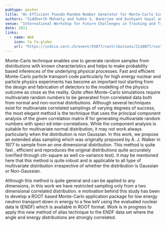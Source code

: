 ```yaml
---
pubtype: poster
title: "An Efficient Pseudo-Random Number Generator for Monte-Carlo Simulations using GPUs"
authors: "Siddharth Mohanty and Subho S. Banerjee and Dushyant Goyal and Ajit K. Mohanty and Federico Carminati"
venue: "International Workshop for Future Challenges in Tracking and Trigger Concepts 2011"
date: 2011
links:
  - name: Web
    icon: fa fa-globe
    url: "https://indico.cern.ch/event/93877/contributions/2118077/contribution.pdf"
---
```


Monte-Carlo technique enables one to generate random samples from distributions with known characteristics and helps to
make probability based inferences of the underlying physical processes. Fast and efficient Monte-Carlo particle transport
code particularly for high energy nuclear and particle physics experiments has become an important tool starting from
the design and fabrication of detectors to the modelling of the physics outcome as close as the reality.  Quite often
Monte-Carlo simulations require multivariate random numbers to be generated from correlated data both from normal and
non-normal distributions. Although several techniques exist for multivariate correlated samplings of varying degrees
of success, the most elegant method is the technique that uses the principal component analysis of the given correlation
matrix $R$ for generating multivariate random numbers with speci ed inter-correlations. While the component analysis is
suitable for multivariate normal distribution, it may not work always particularly when the distribution is non
Gaussian. In this work, we propose an extended alias sampling which was originally proposed by A. J. Walker in 1977 to
sample from an one dimensional distribution. This method is quite fast , efficient and reproduces the original
distributions quite accurately (verified through chi-square as well co-variance test). It may be mentioned here that this
method is quite robust and is applicable to all type of multivariate distribution irrespective of whether the
distribution is Gaussian or Non-Gaussian.

Although this method is quite general and can be applied to any dimensions, in this work we have restricted sampling
only from a two dimensional correlated distribution.  e motivation behind this study has been to develop a ROOT based
Monte-Carlo application package for low energy neutron transport down in energy to a few keV using the evaluated nuclear
data  le (ENDF) which is available in ROOT format. Work is in progress to apply this new method of alias technique to
the ENDF data set where the angle and energy distributions are strongly correlated.

